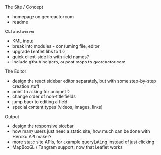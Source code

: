 The Site / Concept
- homepage on georeactor.com
- readme

CLI and server
- KML input
- break into modules - consuming file, editor
- upgrade Leaflet libs to 1.0
- quick client-side lib with field names?
- include github helpers, or post maps to georeactor.com

The Editor
- design the react sidebar editor separately, but with some step-by-step creation stuff
- point to asking for unique ID
- change order of non-title fields
- jump back to editing a field
- special content types (videos, images, links)

Output
- design the responsive sidebar
- how many users just need a static site, how much can be done with Heroku API maker?
- more static site APIs, for example queryLatLng instead of just clicking
- MapBoxGL / Tangram support, now that Leaflet works
